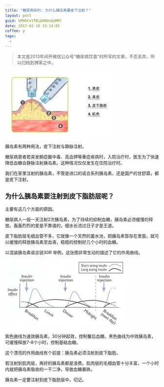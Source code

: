 ```yaml
---
title: "糖尿病系列: 为什么胰岛素要皮下注射？"
layout: post
guid: kM9DCeYTBiA0RHxQdMMl
date: 2017-02-10 15:14:05
coffee: y
tags:
  - 
---
```


> 本文是2013年间开微信公众号"糖尿病饮食"时所写的文章，不忍丢弃，所以归档到博客之中。

![](/media/files/2017/2017-02-10-皮下.jpg)

胰岛素有两种用法，皮下注射与静脉注射。

糖尿病患者若突发酮症酸中毒、高血钾等重症疾病时，入院治疗时，医生为了快速降低血糖会静脉注射胰岛素。这种情况仅仅发生在住院治疗时。

我们在家里注射的胰岛素，不管是进口的诺合系列胰岛素，还是国产的甘舒霖，都是皮下注射。

## 为什么胰岛素要注射到皮下脂肪层呢？

主要有这几个方面的原因。

糖尿病人一般一天注射2次胰岛素，为了持续的抑制血糖，胰岛素必须缓慢的释放。轰轰烈烈的爱是不靠谱的，细水长流过日子才是王道。

皮下脂肪层毛细血管不多，它就像一个天然的蓄水池，把胰岛素暂存在里面，就可以缓慢的释放胰岛素至血液，稳稳的控制好几个小时的血糖。

以混装胰岛素诺合锐30R 举例，这张图非常生动的描述了它的作用曲线。

![](/media/files/2017/2017-02-10-curve.gif)

紫色曲线为速效胰岛素，30分钟起效，控制餐后血糖。黑色曲线为中效胰岛素，可缓慢释放7-8个小时，控制基础血糖。

这个漂亮的作用曲线有个前提：胰岛素必须注射到皮下脂肪。

若注射到肌肉层，再好的胰岛素都是浪费。肌肉层的毛细血管十分丰富，一个小时内就把胰岛素吸收的一干二净，导致血糖暴跌。

胰岛素一定要注射到皮下脂肪层中，切记。


